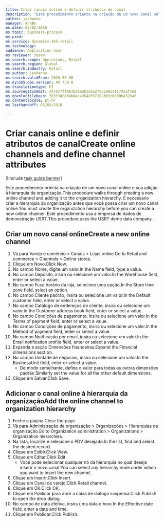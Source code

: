 ```yaml
--- 
title: Criar canais online e definir atributos de canal
description: "Este procedimento orienta na criação de um novo canal online e sua adição à hierarquia da organização."
author: jashanno
manager: AnnBe
ms.date: 03/02/2016
ms.topic: business-process
ms.prod: 
ms.service: dynamics-365-retail
ms.technology: 
audience: Application User
ms.reviewer: josaw
ms.search.scope: Operations, Retail
ms.search.region: Global
ms.search.industry: Retail
ms.author: jashanno
ms.search.validFrom: 2016-06-30
ms.dyn365.ops.version: AX 7.0.0
ms.translationtype: HT
ms.sourcegitcommit: efcb77ff883b29a4bbaba27551e02311742afbbd
ms.openlocfilehash: 363f300df4b0ac43540f97282893c0180b432b4f
ms.contentlocale: pt-br
ms.lasthandoff: 05/08/2018

---
```

# <a name="create-online-channels-and-define-channel-attributes"></a><span data-ttu-id="1dad2-103">Criar canais online e definir atributos de canal</span><span class="sxs-lookup"><span data-stu-id="1dad2-103">Create online channels and define channel attributes</span></span>

[!include [task guide banner](../includes/task-guide-banner.md)]

<span data-ttu-id="1dad2-104">Este procedimento orienta na criação de um novo canal online e sua adição à hierarquia da organização.</span><span class="sxs-lookup"><span data-stu-id="1dad2-104">This procedure walks through creating a new online channel and adding it to the organization hierarchy.</span></span> <span data-ttu-id="1dad2-105">É necessário criar a hierarquia da organização antes que você possa criar um novo canal online.</span><span class="sxs-lookup"><span data-stu-id="1dad2-105">You must create the organization hierarchy before you can create a new online channel.</span></span> <span data-ttu-id="1dad2-106">Este procedimento usa a empresa de dados de demonstração USRT.</span><span class="sxs-lookup"><span data-stu-id="1dad2-106">This procedure uses the USRT demo data company.</span></span>


## <a name="create-a-new-online-channel"></a><span data-ttu-id="1dad2-107">Criar um novo canal online</span><span class="sxs-lookup"><span data-stu-id="1dad2-107">Create a new online channel</span></span>
1. <span data-ttu-id="1dad2-108">Vá para Varejo e comércio > Canais > Lojas online.</span><span class="sxs-lookup"><span data-stu-id="1dad2-108">Go to Retail and commerce > Channels > Online stores.</span></span>
2. <span data-ttu-id="1dad2-109">Clique em Novo.</span><span class="sxs-lookup"><span data-stu-id="1dad2-109">Click New.</span></span>
3. <span data-ttu-id="1dad2-110">No campo Nome, digite um valor.</span><span class="sxs-lookup"><span data-stu-id="1dad2-110">In the Name field, type a value.</span></span>
4. <span data-ttu-id="1dad2-111">No campo Depósito, insira ou selecione um valor.</span><span class="sxs-lookup"><span data-stu-id="1dad2-111">In the Warehouse field, enter or select a value.</span></span>
5. <span data-ttu-id="1dad2-112">No campo Fuso horário da loja, selecione uma opção.</span><span class="sxs-lookup"><span data-stu-id="1dad2-112">In the Store time zone field, select an option.</span></span>
6. <span data-ttu-id="1dad2-113">No campo Cliente padrão, insira ou selecione um valor.</span><span class="sxs-lookup"><span data-stu-id="1dad2-113">In the Default customer field, enter or select a value.</span></span>
7. <span data-ttu-id="1dad2-114">No campo Catálogo de endereços do cliente, insira ou selecione um valor.</span><span class="sxs-lookup"><span data-stu-id="1dad2-114">In the Customer address book field, enter or select a value.</span></span>
8. <span data-ttu-id="1dad2-115">No campo Condições de pagamento, insira ou selecione um valor.</span><span class="sxs-lookup"><span data-stu-id="1dad2-115">In the Terms of payment field, enter or select a value.</span></span>
9. <span data-ttu-id="1dad2-116">No campo Condições de pagamento, insira ou selecione um valor.</span><span class="sxs-lookup"><span data-stu-id="1dad2-116">In the Method of payment field, enter or select a value.</span></span>
10. <span data-ttu-id="1dad2-117">No campo Notificação por email, insira ou selecione um valor.</span><span class="sxs-lookup"><span data-stu-id="1dad2-117">In the Email notification profile field, enter or select a value.</span></span>
11. <span data-ttu-id="1dad2-118">Expanda a seção Dimensões financeiras.</span><span class="sxs-lookup"><span data-stu-id="1dad2-118">Expand the Financial dimensions section.</span></span>
12. <span data-ttu-id="1dad2-119">No campo Unidade de negócios, insira ou selecione um valor.</span><span class="sxs-lookup"><span data-stu-id="1dad2-119">In the BusinessUnit field, enter or select a value.</span></span>
    * <span data-ttu-id="1dad2-120">De modo semelhante, defina o valor para todas as outras dimensões padrão.</span><span class="sxs-lookup"><span data-stu-id="1dad2-120">Similarly set the value for all the other default dimensions.</span></span>  
13. <span data-ttu-id="1dad2-121">Clique em Salvar.</span><span class="sxs-lookup"><span data-stu-id="1dad2-121">Click Save.</span></span>

## <a name="add-the-online-channel-to-organization-hierarchy"></a><span data-ttu-id="1dad2-122">Adicionar o canal online à hierarquia da organização</span><span class="sxs-lookup"><span data-stu-id="1dad2-122">Add the online channel to organization hierarchy</span></span>
1. <span data-ttu-id="1dad2-123">Feche a página.</span><span class="sxs-lookup"><span data-stu-id="1dad2-123">Close the page.</span></span>
2. <span data-ttu-id="1dad2-124">Vá para Administração da organização > Organizações > Hierarquias da organização.</span><span class="sxs-lookup"><span data-stu-id="1dad2-124">Go to Organization administration > Organizations > Organization hierarchies.</span></span>
3. <span data-ttu-id="1dad2-125">Na lista, localize e selecione o PDV desejado.</span><span class="sxs-lookup"><span data-stu-id="1dad2-125">In the list, find and select the desired record.</span></span>
4. <span data-ttu-id="1dad2-126">Clique em Exibir.</span><span class="sxs-lookup"><span data-stu-id="1dad2-126">Click View.</span></span>
5. <span data-ttu-id="1dad2-127">Clique em Editar.</span><span class="sxs-lookup"><span data-stu-id="1dad2-127">Click Edit.</span></span>
    * <span data-ttu-id="1dad2-128">Você pode selecionar qualquer nó da hierarquia no qual deseja inserir o novo canal.</span><span class="sxs-lookup"><span data-stu-id="1dad2-128">You can select any hierarchy node under which you want to insert the new channel.</span></span>  
6. <span data-ttu-id="1dad2-129">Clique em Inserir.</span><span class="sxs-lookup"><span data-stu-id="1dad2-129">Click Insert.</span></span>
7. <span data-ttu-id="1dad2-130">Clique em Canal de varejo.</span><span class="sxs-lookup"><span data-stu-id="1dad2-130">Click Retail channel.</span></span>
8. <span data-ttu-id="1dad2-131">Clique em OK.</span><span class="sxs-lookup"><span data-stu-id="1dad2-131">Click OK.</span></span>
9. <span data-ttu-id="1dad2-132">Clique em Publicar para abrir a caixa de diálogo suspensa.</span><span class="sxs-lookup"><span data-stu-id="1dad2-132">Click Publish to open the drop dialog.</span></span>
10. <span data-ttu-id="1dad2-133">No campo de data efetiva, insira uma data e hora.</span><span class="sxs-lookup"><span data-stu-id="1dad2-133">In the Effective date field, enter a date and time.</span></span>
11. <span data-ttu-id="1dad2-134">Clique em Publicar.</span><span class="sxs-lookup"><span data-stu-id="1dad2-134">Click Publish.</span></span>


